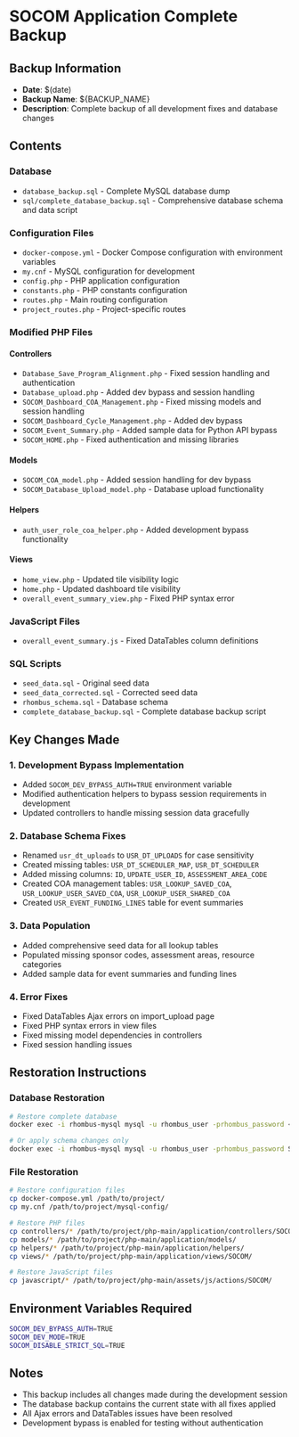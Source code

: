 # SOCOM Application Complete Backup

## Backup Information
- **Date**: $(date)
- **Backup Name**: ${BACKUP_NAME}
- **Description**: Complete backup of all development fixes and database changes

## Contents

### Database
- `database_backup.sql` - Complete MySQL database dump
- `sql/complete_database_backup.sql` - Comprehensive database schema and data script

### Configuration Files
- `docker-compose.yml` - Docker Compose configuration with environment variables
- `my.cnf` - MySQL configuration for development
- `config.php` - PHP application configuration
- `constants.php` - PHP constants configuration
- `routes.php` - Main routing configuration
- `project_routes.php` - Project-specific routes

### Modified PHP Files

#### Controllers
- `Database_Save_Program_Alignment.php` - Fixed session handling and authentication
- `Database_upload.php` - Added dev bypass and session handling
- `SOCOM_Dashboard_COA_Management.php` - Fixed missing models and session handling
- `SOCOM_Dashboard_Cycle_Management.php` - Added dev bypass
- `SOCOM_Event_Summary.php` - Added sample data for Python API bypass
- `SOCOM_HOME.php` - Fixed authentication and missing libraries

#### Models
- `SOCOM_COA_model.php` - Added session handling for dev bypass
- `SOCOM_Database_Upload_model.php` - Database upload functionality

#### Helpers
- `auth_user_role_coa_helper.php` - Added development bypass functionality

#### Views
- `home_view.php` - Updated tile visibility logic
- `home.php` - Updated dashboard tile visibility
- `overall_event_summary_view.php` - Fixed PHP syntax error

### JavaScript Files
- `overall_event_summary.js` - Fixed DataTables column definitions

### SQL Scripts
- `seed_data.sql` - Original seed data
- `seed_data_corrected.sql` - Corrected seed data
- `rhombus_schema.sql` - Database schema
- `complete_database_backup.sql` - Complete database backup script

## Key Changes Made

### 1. Development Bypass Implementation
- Added `SOCOM_DEV_BYPASS_AUTH=TRUE` environment variable
- Modified authentication helpers to bypass session requirements in development
- Updated controllers to handle missing session data gracefully

### 2. Database Schema Fixes
- Renamed `usr_dt_uploads` to `USR_DT_UPLOADS` for case sensitivity
- Created missing tables: `USR_DT_SCHEDULER_MAP`, `USR_DT_SCHEDULER`
- Added missing columns: `ID`, `UPDATE_USER_ID`, `ASSESSMENT_AREA_CODE`
- Created COA management tables: `USR_LOOKUP_SAVED_COA`, `USR_LOOKUP_USER_SAVED_COA`, `USR_LOOKUP_USER_SHARED_COA`
- Created `USR_EVENT_FUNDING_LINES` table for event summaries

### 3. Data Population
- Added comprehensive seed data for all lookup tables
- Populated missing sponsor codes, assessment areas, resource categories
- Added sample data for event summaries and funding lines

### 4. Error Fixes
- Fixed DataTables Ajax errors on import_upload page
- Fixed PHP syntax errors in view files
- Fixed missing model dependencies in controllers
- Fixed session handling issues

## Restoration Instructions

### Database Restoration
```bash
# Restore complete database
docker exec -i rhombus-mysql mysql -u rhombus_user -prhombus_password < database_backup.sql

# Or apply schema changes only
docker exec -i rhombus-mysql mysql -u rhombus_user -prhombus_password SOCOM_UI < sql/complete_database_backup.sql
```

### File Restoration
```bash
# Restore configuration files
cp docker-compose.yml /path/to/project/
cp my.cnf /path/to/project/mysql-config/

# Restore PHP files
cp controllers/* /path/to/project/php-main/application/controllers/SOCOM/
cp models/* /path/to/project/php-main/application/models/
cp helpers/* /path/to/project/php-main/application/helpers/
cp views/* /path/to/project/php-main/application/views/SOCOM/

# Restore JavaScript files
cp javascript/* /path/to/project/php-main/assets/js/actions/SOCOM/
```

## Environment Variables Required
```bash
SOCOM_DEV_BYPASS_AUTH=TRUE
SOCOM_DEV_MODE=TRUE
SOCOM_DISABLE_STRICT_SQL=TRUE
```

## Notes
- This backup includes all changes made during the development session
- The database backup contains the current state with all fixes applied
- All Ajax errors and DataTables issues have been resolved
- Development bypass is enabled for testing without authentication
